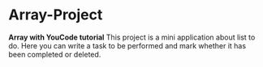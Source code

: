 # Array-Project
**Array with YouCode tutorial**
This project is a mini application about list to do. Here you can write a task to be performed and mark whether it has been completed or deleted.
